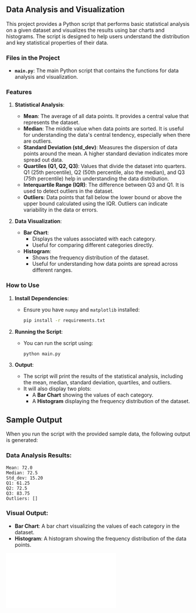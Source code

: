 ## Data Analysis and Visualization

This project provides a Python script that performs basic statistical analysis on a given dataset and visualizes the results using bar charts and histograms. The script is designed to help users understand the distribution and key statistical properties of their data.

### Files in the Project

- **`main.py`**: The main Python script that contains the functions for data analysis and visualization.

### Features

1. **Statistical Analysis**: 
    - **Mean**: The average of all data points. It provides a central value that represents the dataset.
    - **Median**: The middle value when data points are sorted. It is useful for understanding the data's central tendency, especially when there are outliers.
    - **Standard Deviation (std_dev)**: Measures the dispersion of data points around the mean. A higher standard deviation indicates more spread out data.
    - **Quartiles (Q1, Q2, Q3)**: Values that divide the dataset into quarters. Q1 (25th percentile), Q2 (50th percentile, also the median), and Q3 (75th percentile) help in understanding the data distribution.
    - **Interquartile Range (IQR)**: The difference between Q3 and Q1. It is used to detect outliers in the dataset.
    - **Outliers**: Data points that fall below the lower bound or above the upper bound calculated using the IQR. Outliers can indicate variability in the data or errors.

2. **Data Visualization**:
    - **Bar Chart**: 
        - Displays the values associated with each category. 
        - Useful for comparing different categories directly.
    - **Histogram**: 
        - Shows the frequency distribution of the dataset.
        - Useful for understanding how data points are spread across different ranges.

### How to Use

1. **Install Dependencies**:
    - Ensure you have `numpy` and `matplotlib` installed:
      ```bash
      pip install -r requirements.txt
      ```

2. **Running the Script**:
    - You can run the script using:
      ```bash
      python main.py
      ```

3. **Output**:
    - The script will print the results of the statistical analysis, including the mean, median, standard deviation, quartiles, and outliers.
    - It will also display two plots:
      - A **Bar Chart** showing the values of each category.
      - A **Histogram** displaying the frequency distribution of the dataset.

## Sample Output

When you run the script with the provided sample data, the following output is generated:

### Data Analysis Results:

```plaintext
Mean: 72.0
Median: 72.5
Std_dev: 15.20
Q1: 61.25
Q2: 72.5
Q3: 83.75
Outliers: []
```

### Visual Output:

- **Bar Chart**: A bar chart visualizing the values of each category in the dataset.
- **Histogram**: A histogram showing the frequency distribution of the data points.

![visual output](Intoduction/main.py)
